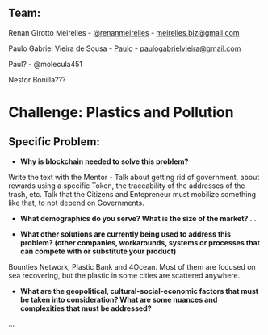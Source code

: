 ## Team: 
Renan Girotto Meirelles - [@renanmeirelles](https://gitcoin.co/renanmeirelles) - meirelles.biz@gmail.com

Paulo Gabriel Vieira de Sousa - [Paulo](https://github.com/PauloVieiraSousa) - paulogabrielvieira@gmail.com

Paul? - @molecula451

Nestor Bonilla???

# Challenge:  Plastics and Pollution

## Specific Problem:
  - **Why is blockchain needed to solve this problem?**
  
  Write the text with the Mentor - Talk about getting rid of government, about rewards using a specific Token, the traceability of the addresses of the trash, etc.
  Talk that the Citizens and Entepreneur must mobilize something like that, to not depend on Governments.
  
  - **What demographics do you serve? What is the size of the market?**
  ...
  
  - **What other solutions are currently being used to address this problem? 
  (other companies, workarounds, systems or processes that can compete with or substitute your product)**
  
  Bounties Network, Plastic Bank and 4Ocean. Most of them are focused on sea recovering, but the plastic in some cities are scattered anywhere.
  
  - **What are the geopolitical, cultural-social-economic factors that must be taken into consideration? 
  What are some nuances and complexities that must be addressed?**
  
  ...

 

